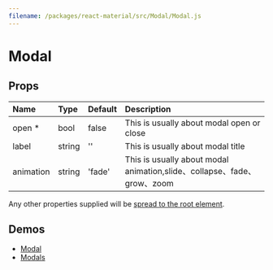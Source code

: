 ```yaml
---
filename: /packages/react-material/src/Modal/Modal.js
---
```


<!--- This documentation is automatically generated, do not try to edit it. -->

# Modal



## Props

| Name | Type | Default | Description |
|:-----|:-----|:--------|:------------|
| <span class="prop-name required">open *</span> | <span class="prop-type">bool | <span class="prop-default">false</span> | This is usually about modal open or close |
| <span class="prop-name">label</span> | <span class="prop-type">string | <span class="prop-default">''</span> | This is usually about modal title |
| <span class="prop-name">animation</span> | <span class="prop-type">string | <span class="prop-default">'fade'</span> | This is usually about modal animation,slide、collapse、fade、grow、zoom |

Any other properties supplied will be [spread to the root element](/guides/api#spread).

## Demos

- [Modal](/demos/modal)
- [Modals](/utils/modals)

